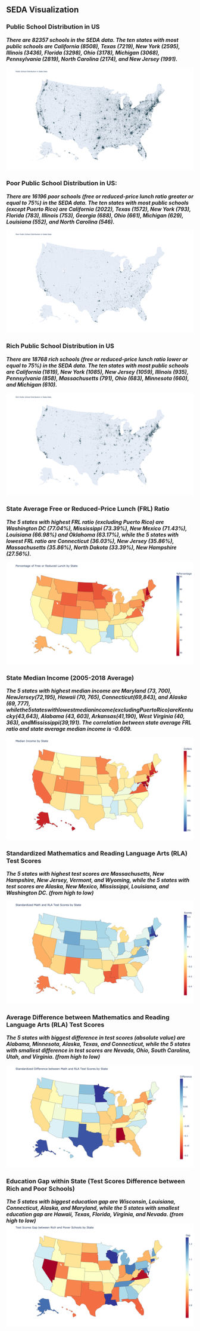 ## SEDA Visualization

### Public School Distribution in US
***There are 82357 schools in the SEDA data. The ten states with most public schools are California (8508), Texas (7219), New York (2595), Illinois (3436), Florida (3298), Ohio (3178), Michigan (3068), Pennsylvania (2819), North Carolina (2174), and New Jersey (1991).***

![](figures/dis.png)

### Poor Public School Distribution in US: 
***There are 16196 poor schools (free or reduced-price lunch ratio greater or equal to 75%) in the SEDA data. The ten states with most public schools (except Puerto Rico) are California (2022), Texas (1572), New York (793), Florida (783), Illinois (753), Georgia (688), Ohio (661), Michigan (629), Louisiana (552), and North Carolina (546).***

![](figures/poor.png)

### Rich Public School Distribution in US
***There are 18768 rich schools (free or reduced-price lunch ratio lower or equal to 75%) in the SEDA data. The ten states with most public schools are California (1819), New York (1085), New Jersey (1059), Illinois (935), Pennsylvania (858), Massachusetts (791), Ohio (683), Minnesota (660), and Michigan (610).***

![](figures/rich.png)

### State Average Free or Reduced-Price Lunch (FRL) Ratio
***The 5 states with highest FRL ratio (excluding Puerto Rico) are Washington DC (77.04%), Mississippi (73.39%), New Mexico (71.43%), Louisiana (66.98%) and Oklahoma (63.17%), while the 5 states with lowest FRL ratio are Connecticut (36.03%), New Jersey (35.86%), Massachusetts (35.86%), North Dakota (33.39%), New Hampshire (27.56%).***

![](figures/frl.png)

### State Median Income (2005-2018 Average)
***The 5 states with highest median income are Maryland ($73,700), New Jersey ($72,195), Hawaii ($70,765), Connecticut ($69,843), and Alaska ($69,777), while the 5 states with lowest median income (excluding Puerto Rico) are Kentucky ($43,643), Alabama ($43,603), Arkansas ($41,190), West Virginia ($40,363), and Mississippi ($39,191). The correlation between state average FRL ratio and state average median income is -0.609.***

![](figures/inc.png)

###  Standardized Mathematics and Reading Language Arts (RLA) Test Scores
***The 5 states with highest test scores are Massachusetts, New Hampshire, New Jersey, Vermont, and Wyoming, while the 5 states with test scores are Alaska, New Mexico, Mississippi, Louisiana, and Washington DC. (from high to low)***

![](figures/scores.png)

### Average Difference between Mathematics and Reading Language Arts (RLA) Test Scores
***The 5 states with biggest difference in test scores (absolute value) are Alabama, Minnesota, Alaska, Texas, and Connecticut, while the 5 states with smallest difference in test scores are Nevada, Ohio, South Carolina, Utah, and Virginia. (from high to low)***

![](figures/dif.png)


### Education Gap within State (Test Scores Difference between Rich and Poor Schools)
***The 5 states with biggest education gap are Wisconsin, Louisiana, Connecticut, Alaska, and Maryland, while the 5 states with smallest education gap are Hawaii, Texas, Florida, Virginia, and Nevada. (from high to low)***
![](figures/gap.png)
